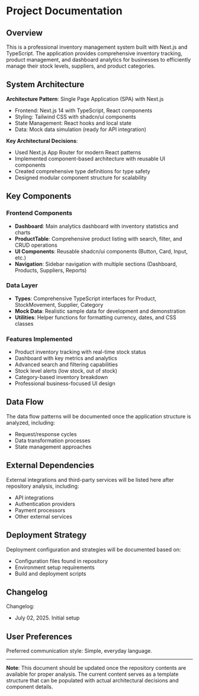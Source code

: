 # Project Documentation

## Overview

This is a professional inventory management system built with Next.js and TypeScript. The application provides comprehensive inventory tracking, product management, and dashboard analytics for businesses to efficiently manage their stock levels, suppliers, and product categories.

## System Architecture

**Architecture Pattern**: Single Page Application (SPA) with Next.js
- Frontend: Next.js 14 with TypeScript, React components
- Styling: Tailwind CSS with shadcn/ui components
- State Management: React hooks and local state
- Data: Mock data simulation (ready for API integration)

**Key Architectural Decisions**:
- Used Next.js App Router for modern React patterns
- Implemented component-based architecture with reusable UI components
- Created comprehensive type definitions for type safety
- Designed modular component structure for scalability

## Key Components

### Frontend Components
- **Dashboard**: Main analytics dashboard with inventory statistics and charts
- **ProductTable**: Comprehensive product listing with search, filter, and CRUD operations
- **UI Components**: Reusable shadcn/ui components (Button, Card, Input, etc.)
- **Navigation**: Sidebar navigation with multiple sections (Dashboard, Products, Suppliers, Reports)

### Data Layer
- **Types**: Comprehensive TypeScript interfaces for Product, StockMovement, Supplier, Category
- **Mock Data**: Realistic sample data for development and demonstration
- **Utilities**: Helper functions for formatting currency, dates, and CSS classes

### Features Implemented
- Product inventory tracking with real-time stock status
- Dashboard with key metrics and analytics
- Advanced search and filtering capabilities
- Stock level alerts (low stock, out of stock)
- Category-based inventory breakdown
- Professional business-focused UI design

## Data Flow

The data flow patterns will be documented once the application structure is analyzed, including:
- Request/response cycles
- Data transformation processes
- State management approaches

## External Dependencies

External integrations and third-party services will be listed here after repository analysis, including:
- API integrations
- Authentication providers
- Payment processors
- Other external services

## Deployment Strategy

Deployment configuration and strategies will be documented based on:
- Configuration files found in repository
- Environment setup requirements
- Build and deployment scripts

## Changelog

Changelog:
- July 02, 2025. Initial setup

## User Preferences

Preferred communication style: Simple, everyday language.

---

**Note**: This document should be updated once the repository contents are available for proper analysis. The current content serves as a template structure that can be populated with actual architectural decisions and component details.
